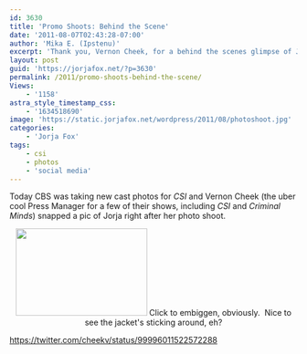 ```yaml
---
id: 3630
title: 'Promo Shoots: Behind the Scene'
date: '2011-08-07T02:43:28-07:00'
author: 'Mika E. (Ipstenu)'
excerpt: 'Thank you, Vernon Cheek, for a behind the scenes glimpse of Jorja at the Season 12 photo shoot!'
layout: post
guid: 'https://jorjafox.net/?p=3630'
permalink: /2011/promo-shoots-behind-the-scene/
Views:
    - '1158'
astra_style_timestamp_css:
    - '1634518690'
image: 'https://static.jorjafox.net/wordpress/2011/08/photoshoot.jpg'
categories:
    - 'Jorja Fox'
tags:
    - csi
    - photos
    - 'social media'
---
```


Today CBS was taking new cast photos for _CSI_ and Vernon Cheek (the uber cool Press Manager for a few of their shows, including _CSI_ and _Criminal Minds_) snapped a pic of Jorja right after her photo shoot.
<p style="text-align: center;"><a href="https://jorjafox.net/gallery/tv/csi/pub/s12/candid/photoshoot.jpg"><img class="aligncenter size-medium wp-image-3631" title="photoshoot" src="//static.jorjafox.net/wordpress/2011/08/photoshoot-230x153.jpg" alt="" width="230" height="153" /></a>
Click to embiggen, obviously.  Nice to see the jacket's sticking around, eh?

https://twitter.com/cheekv/status/99996011522572288
